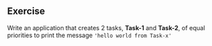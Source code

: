 ## Exercise
     
		 
Write an application that creates 2 tasks, **Task-1** and **Task-2**, 
of equal priorities to print the message `'hello world from Task-x'`  
     
		 
		 
     


		 
     
		   					 		 		 


			
			    
      
